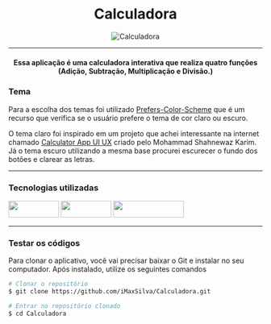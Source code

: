 
<div align="center">
  
# Calculadora
<img src="https://media3.giphy.com/media/ggbcK6pJTgogoH11w4/giphy.gif?cid=790b76113569372a84b1b81b3f8a275d312fb2ff7e781726&rid=giphy.gif&ct=g" alt="Calculadora" srcset="">
<hr></hr>
<p><h4>Essa aplicação é uma calculadora interativa que realiza quatro funções (Adição, Subtração, Multiplicação e Divisão.)</h4></p>
</div>

### Tema
<p>Para a escolha dos temas foi utilizado <a href="https://developer.mozilla.org/en-US/docs/Web/CSS/@media/prefers-color-scheme">Prefers-Color-Scheme</a> que é um recurso que verifica se o usuário prefere o tema de cor claro ou escuro.</p>  

<p>O tema claro foi inspirado em um projeto que achei interessante na internet chamado <a href="https://www.creativefabrica.com/pt/product/calculator-app-ui-ux">Calculator App UI UX</a> criado pelo Mohammad Shahnewaz Karim. Já o tema escuro utilizando a mesma base procurei escurecer o fundo dos botões e clarear as letras.</p>
<hr></hr>

### Tecnologias utilizadas

<img width="100px" height="33px" src="https://img.shields.io/badge/HTML5-E34F26?style=for-the-badge&logo=html5&logoColor=white"/> <img width="100px" height="33px" src="https://img.shields.io/badge/CSS3-1572B6?style=for-the-badge&logo=css3&logoColor=white"/> <img width="140px" height="33px" src="https://img.shields.io/badge/JavaScript-323330?style=for-the-badge&logo=javascript&logoColor=F7DF1E"/>

<hr></hr>

### Testar os códigos
<p>Para clonar o aplicativo, você vai precisar baixar o Git e instalar no seu computador. Após instalado, utilize os seguintes comandos</p>

```bash
# Clonar o repositório
$ git clone https://github.com/iMaxSilva/Calculadora.git

# Entrar no repositório clonado
$ cd Calculadora

```

